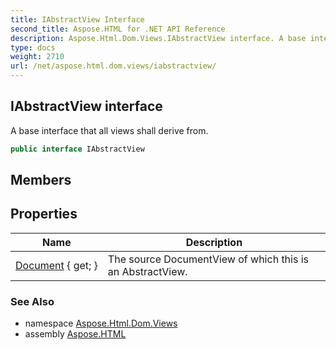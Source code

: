 ```yaml
---
title: IAbstractView Interface
second_title: Aspose.HTML for .NET API Reference
description: Aspose.Html.Dom.Views.IAbstractView interface. A base interface that all views shall derive from
type: docs
weight: 2710
url: /net/aspose.html.dom.views/iabstractview/
---
```

## IAbstractView interface

A base interface that all views shall derive from.

```csharp
public interface IAbstractView
```

## Members
## Properties

| Name | Description |
| --- | --- |
| [Document](../../aspose.html.dom.views/iabstractview/document/) { get; } | The source DocumentView of which this is an AbstractView. |

### See Also

* namespace [Aspose.Html.Dom.Views](../../aspose.html.dom.views/)
* assembly [Aspose.HTML](../../)
